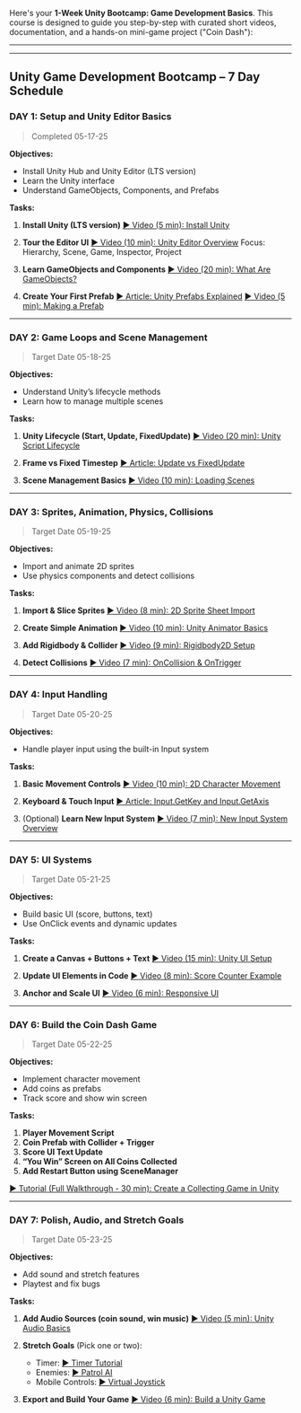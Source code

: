 Here's your **1-Week Unity Bootcamp: Game Development Basics**. This course is designed to guide you step-by-step with curated short videos, documentation, and a hands-on mini-game project ("Coin Dash"):
****
---

## **Unity Game Development Bootcamp – 7 Day Schedule**

### **DAY 1: Setup and Unity Editor Basics**

> Completed 05-17-25

**Objectives:**

* Install Unity Hub and Unity Editor (LTS version)
* Learn the Unity interface
* Understand GameObjects, Components, and Prefabs

**Tasks:**

1. **Install Unity (LTS version)**
   [▶️ Video (5 min): Install Unity](https://www.youtube.com/watch?v=xoYOEktr2Jc)

2. **Tour the Editor UI**
   [▶️ Video (10 min): Unity Editor Overview](https://www.youtube.com/watch?v=NCi-1pSbzn8)
   Focus: Hierarchy, Scene, Game, Inspector, Project

3. **Learn GameObjects and Components**
   [▶️ Video (20 min): What Are GameObjects?](https://www.youtube.com/watch?v=KQTaBGepHrc)

4. **Create Your First Prefab**
   [▶️ Article: Unity Prefabs Explained](https://gamedevbeginner.com/how-to-use-prefabs-in-unity/)
   [▶️ Video (5 min): Making a Prefab](https://www.youtube.com/watch?v=lrn7c6cm1rA&t=9s)

---

### **DAY 2: Game Loops and Scene Management**

> Target Date 05-18-25

**Objectives:**

* Understand Unity’s lifecycle methods
* Learn how to manage multiple scenes

**Tasks:**

1. **Unity Lifecycle (Start, Update, FixedUpdate)**
   [▶️ Video (20 min): Unity Script Lifecycle](https://www.youtube.com/watch?v=TD3yoFg3GVI)

2. **Frame vs Fixed Timestep**
   [▶️ Article: Update vs FixedUpdate](https://gamedevbeginner.com/update-vs-fixedupdate-in-unity/)

3. **Scene Management Basics**
   [▶️ Video (10 min): Loading Scenes](https://youtu.be/BHs7F6yQ2Qs)

---

### **DAY 3: Sprites, Animation, Physics, Collisions**

> Target Date 05-19-25

**Objectives:**

* Import and animate 2D sprites
* Use physics components and detect collisions

**Tasks:**

1. **Import & Slice Sprites**
   [▶️ Video (8 min): 2D Sprite Sheet Import](https://youtu.be/LNLVOjbrQj4)

2. **Create Simple Animation**
   [▶️ Video (10 min): Unity Animator Basics](https://youtu.be/pO3nlsnNSsQ)

3. **Add Rigidbody & Collider**
   [▶️ Video (9 min): Rigidbody2D Setup](https://youtu.be/Xz1fvYJ0H8Y)

4. **Detect Collisions**
   [▶️ Video (7 min): OnCollision & OnTrigger](https://youtu.be/pK5EwQF2pAM)

---

### **DAY 4: Input Handling**

> Target Date 05-20-25

**Objectives:**

* Handle player input using the built-in Input system

**Tasks:**

1. **Basic Movement Controls**
   [▶️ Video (10 min): 2D Character Movement](https://youtu.be/dwcT-Dch0bA)

2. **Keyboard & Touch Input**
   [▶️ Article: Input.GetKey and Input.GetAxis](https://docs.unity3d.com/ScriptReference/Input.html)

3. (Optional) **Learn New Input System**
   [▶️ Video (7 min): New Input System Overview](https://youtu.be/uD7y4T4PVk0)

---

### **DAY 5: UI Systems**

> Target Date 05-21-25

**Objectives:**

* Build basic UI (score, buttons, text)
* Use OnClick events and dynamic updates

**Tasks:**

1. **Create a Canvas + Buttons + Text**
   [▶️ Video (15 min): Unity UI Setup](https://youtu.be/2jTY11Am0Ig)

2. **Update UI Elements in Code**
   [▶️ Video (8 min): Score Counter Example](https://youtu.be/C3yfJT8rRUs)

3. **Anchor and Scale UI**
   [▶️ Video (6 min): Responsive UI](https://youtu.be/cq4KnLcrzDg)

---

### **DAY 6: Build the Coin Dash Game**

> Target Date 05-22-25

**Objectives:**

* Implement character movement
* Add coins as prefabs
* Track score and show win screen

**Tasks:**

1. **Player Movement Script**
2. **Coin Prefab with Collider + Trigger**
3. **Score UI Text Update**
4. **“You Win” Screen on All Coins Collected**
5. **Add Restart Button using SceneManager**

[▶️ Tutorial (Full Walkthrough - 30 min): Create a Collecting Game in Unity](https://youtu.be/zHZRFIZhWYc)

---

### **DAY 7: Polish, Audio, and Stretch Goals**

> Target Date 05-23-25

**Objectives:**

* Add sound and stretch features
* Playtest and fix bugs

**Tasks:**

1. **Add Audio Sources (coin sound, win music)**
   [▶️ Video (5 min): Unity Audio Basics](https://youtu.be/y0T6Ph2s5YY)

2. **Stretch Goals** (Pick one or two):

   * Timer: [▶️ Timer Tutorial](https://youtu.be/MiGToZXZ1Nw)
   * Enemies: [▶️ Patrol AI](https://youtu.be/62pYAe1iLxw)
   * Mobile Controls: [▶️ Virtual Joystick](https://youtu.be/MPZx0xX0lKs)

3. **Export and Build Your Game**
   [▶️ Video (6 min): Build a Unity Game](https://youtu.be/tG_7r8yWf7Y)


